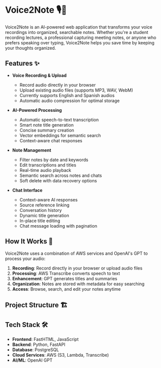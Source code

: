 # Voice2Note 🎙️📝

Voice2Note is an AI-powered web application that transforms your voice recordings into organized, searchable notes. Whether you're a student recording lectures, a professional capturing meeting notes, or anyone who prefers speaking over typing, Voice2Note helps you save time by keeping your thoughts organized.

## Features ✨

- **Voice Recording & Upload**
  - Record audio directly in your browser
  - Upload existing audio files (supports MP3, WAV, WebM)
  - Currently supports English and Spanish audios
  - Automatic audio compression for optimal storage

- **AI-Powered Processing**
  - Automatic speech-to-text transcription
  - Smart note title generation
  - Concise summary creation
  - Vector embeddings for semantic search
  - Context-aware chat responses

- **Note Management**
  - Filter notes by date and keywords
  - Edit transcriptions and titles
  - Real-time audio playback
  - Semantic search across notes and chats
  - Soft delete with data recovery options

- **Chat Interface**
  - Context-aware AI responses
  - Source reference linking
  - Conversation history
  - Dynamic title generation
  - In-place title editing
  - Chat message loading with pagination

## How It Works 🔄

Voice2Note uses a combination of AWS services and OpenAI's GPT to process your audio:

1. **Recording**: Record directly in your browser or upload audio files
2. **Processing**: AWS Transcribe converts speech to text
3. **Enhancement**: GPT generates titles and summaries
4. **Organization**: Notes are stored with metadata for easy searching
5. **Access**: Browse, search, and edit your notes anytime

## Project Structure 🏗️

## Tech Stack 🛠️

- **Frontend**: FastHTML, JavaScript
- **Backend**: Python, FastAPI
- **Database**: PostgreSQL
- **Cloud Services**: AWS (S3, Lambda, Transcribe)
- **AI/ML**: OpenAI GPT